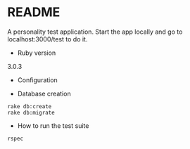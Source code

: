 # README

A personality test application. Start the app locally and go to localhost:3000/test to do it.

* Ruby version

3.0.3

* Configuration

* Database creation

```
rake db:create
rake db:migrate
```

* How to run the test suite

```
rspec
```
